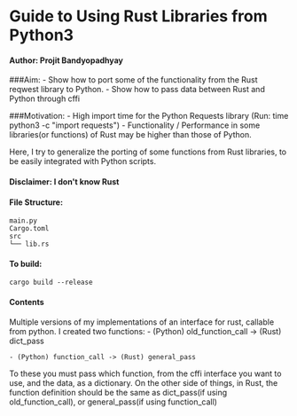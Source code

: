 # Guide to Using Rust Libraries from Python3
#### Author: Projit Bandyopadhyay

###Aim:
    - Show how to port some of the functionality from the Rust reqwest library to Python.
    - Show how to pass data between Rust and Python through cffi

###Motivation:
    - High import time for the Python Requests library (Run: time python3 -c "import requests")
    - Functionality / Performance in some libraries(or functions) of Rust may be higher than those of Python.

Here, I try to generalize the porting of some functions from Rust libraries, to be easily integrated with Python scripts.

#### Disclaimer: I don't know Rust

#### File Structure:
```
main.py
Cargo.toml
src
└── lib.rs
```

#### To build:
```
cargo build --release
```

#### Contents

Multiple versions of my implementations of an interface for rust, callable from python.
I created two functions:
    - (Python) old_function_call -> (Rust) dict_pass

    - (Python) function_call -> (Rust) general_pass

To these you must pass which function, from the cffi interface you want to use, and the data, as a dictionary.
On the other side of things, in Rust, the function definition should be the same as dict_pass(if using old_function_call), or general_pass(if using function_call)




